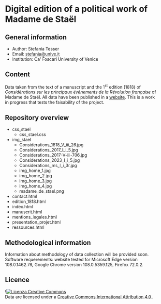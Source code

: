 # Digital edition of a political work of Madame de Staël


## General information
- Author: Stefania Tesser
- Email: stefania@unive.it
- Institution: Ca' Foscari University of Venice

## Content
Data taken from the text of a manuscript and the 1<sup>st</sup> edition (1818) of *Considérations sur les principaux événements de la Révolution française* of Madame de Staël. All data have been published in a [website](https://giada-collab.github.io/considerations/). This is a work in progress that tests the faisability of the project.


## Repository overview

- css_stael
  - css_stael.css 
- img_stael
  - Considerations_1818_V_iii_26.jpg
  - Considerations_2017_I_i_5.jpg
  - Considerations_2017-V-iii-706.jpg
  - Considerations_2023_I_i_5.jpg
  - Considerations_ms_I_i_3r.jpg
  - img_home_1.jpg
  - img_home_2.jpg
  - img_home_3.jpg
  - img_home_4.jpg
  - madame_de_stael.png
- contact.html
- edition_1818.html
- index.html
- manuscrit.html
- mentions_legales.html
- presentation_projet.html
- ressources.html

## Methodological information

Information about methodology of data collection will be provided soon.
Software requerements: website tested for Microsoft Edge version 108.0.1462.76, Google Chrome version 108.0.5359.125, Firefox 72.0.2.

## Licence

!<a rel="license" href="http://creativecommons.org/licenses/by/4.0/"><img alt="Licenza Creative Commons" style="border-width:0" src="https://i.creativecommons.org/l/by/4.0/88x31.png" /></a><br />Data are licensed under a <a rel="license" href="http://creativecommons.org/licenses/by/4.0/">Creative Commons International Attribution 4.0 </a>.


















